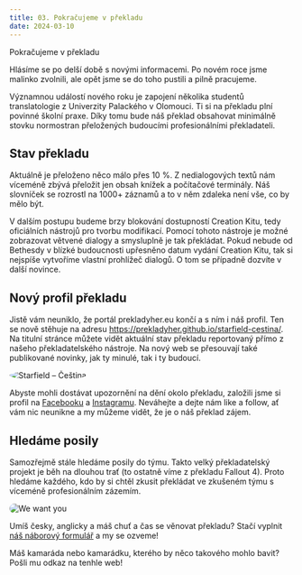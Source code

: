 ```yaml
---
title: 03. Pokračujeme v překladu
date: 2024-03-10
---
```


<PBlogHeader>
Pokračujeme v překladu
</PBlogHeader>

<PBlogFigure src="/03-banner.jpg" />

Hlásíme se po delší době s novými informacemi. Po novém roce jsme malinko zvolnili, ale opět jsme se do toho pustili a pilně pracujeme.

Významnou událostí nového roku je zapojení několika studentů translatologie z Univerzity Palackého v Olomouci. Ti si na překladu plní povinné školní praxe. Díky tomu bude náš překlad obsahovat minimálně stovku normostran přeložených budoucími profesionálními překladateli.


## Stav překladu

Aktuálně je přeloženo něco málo přes 10 %. Z nedialogových textů nám víceméně zbývá přeložit jen obsah knížek a počítačové terminály. Náš slovníček se rozrostl na 1000+ záznamů a to v něm zdaleka není vše, co by mělo být.

V dalším postupu budeme brzy blokování dostupností Creation Kitu, tedy oficiálních nástrojů pro tvorbu modifikací. Pomocí tohoto nástroje je možné zobrazovat větvené dialogy a smysluplně je tak překládat. Pokud nebude od Bethesdy v blízké budoucnosti upřesněno datum vydání Creation Kitu, tak si nejspíše vytvoříme vlastní prohlížeč dialogů. O tom se případně dozvíte v další novince.


## Nový profil překladu

Jistě vám neuniklo, že portál prekladyher.eu končí a s ním i náš profil. Ten se nově stěhuje na adresu https://prekladyher.github.io/starfield-cestina/. Na titulní stránce můžete vidět aktuální stav překladu reportovaný přímo z našeho překladatelského nástroje. Na nový web se přesouvají také publikované novinky, jak ty minulé, tak i ty budoucí.

<img src="/03-logo.jpg" alt="Starfield – Čeština" style="border-radius: 50%; max-width: 200px; margin: 0 auto;">

Abyste mohli dostávat upozornění na dění okolo překladu, založili jsme si profil na [Facebooku](https://www.facebook.com/profile.php?id=61556872838453) a [Instagramu](https://www.instagram.com/starfield.cestina/). Neváhejte a dejte nám like a follow, ať vám nic neunikne a my můžeme vidět, že je o náš překlad zájem.


## Hledáme posily

Samozřejmě stále hledáme posily do týmu. Takto velký překladatelský projekt je běh na dlouhou trať (to ostatně víme z překladu Fallout 4). Proto hledáme každého, kdo by si chtěl zkusit překládat ve zkušeném týmu s víceméně profesionálním zázemím.

<img src="/we-want-you.jpg" alt="We want you" style="border-radius: 16px; max-width: 200px; margin: 0 auto;">

Umíš česky, anglicky a máš chuť a čas se věnovat překladu? Stačí vyplnit [náš náborový formulář](https://forms.gle/u8Br18iB89UpXM9N8) a my se ozveme!

Máš kamaráda nebo kamarádku, kterého by něco takového mohlo bavit? Pošli mu odkaz na tenhle web!
